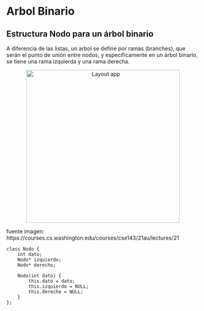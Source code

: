 # Arbol Binario

## Estructura Nodo para un árbol binario

A diferencia de las listas, un arbol se define por ramas (branches), que serán el punto de unión entre nodos, y específicamente en un árbol binario, se tiene una rama izquierda y una rama derecha.
<p align="center">
<img src="https://courses.cs.washington.edu/courses/cse143/21au/lectures/21/tree.png" alt="Layout app" width="400" height="400">
</p>
fuente imagen: https://courses.cs.washington.edu/courses/cse143/21au/lectures/21

```Cplusplus
class Nodo {
    int dato;
    Nodo* izquierdo;
    Nodo* derecho;
    
    Nodo(int dato) {
        this.dato = dato;
        this.izquierdo = NULL;
        this.derecho = NULL;
    }
};

```
